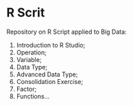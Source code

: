 # R Scrit
Repository on R Script applied to Big Data:
1. Introduction to R Studio;
2. Operation;
3. Variable;
4. Data Type;
5. Advanced Data Type;
6. Consolidation Exercise;
7. Factor;
8. Functions...
